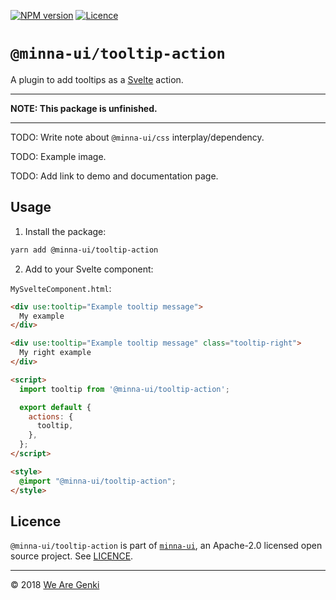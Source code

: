<!-- markdownlint-disable first-line-h1 ol-prefix -->

[![NPM version](https://img.shields.io/npm/v/@minna-ui/tooltip-action.svg)](https://www.npmjs.com/package/@minna-ui/tooltip-action)
[![Licence](https://img.shields.io/npm/l/@minna-ui/tooltip-action.svg)](https://github.com/WeAreGenki/minna-ui/blob/master/LICENCE)

# `@minna-ui/tooltip-action`

A plugin to add tooltips as a [Svelte](https://svelte.technology/guide) action.

-----

**NOTE: This package is unfinished.**

-----

TODO: Write note about `@minna-ui/css` interplay/dependency.

TODO: Example image.

TODO: Add link to demo and documentation page.

## Usage

1. Install the package:

```sh
yarn add @minna-ui/tooltip-action
```

2. Add to your Svelte component:

`MySvelteComponent.html`:

```html
<div use:tooltip="Example tooltip message">
  My example
</div>

<div use:tooltip="Example tooltip message" class="tooltip-right">
  My right example
</div>

<script>
  import tooltip from '@minna-ui/tooltip-action';

  export default {
    actions: {
      tooltip,
    },
  };
</script>

<style>
  @import "@minna-ui/tooltip-action";
</style>
```

## Licence

`@minna-ui/tooltip-action` is part of [`minna-ui`](https://github.com/WeAreGenki/minna-ui), an Apache-2.0 licensed open source project. See [LICENCE](https://github.com/WeAreGenki/minna-ui/blob/master/LICENCE).

-----

© 2018 [We Are Genki](https://wearegenki.com)
